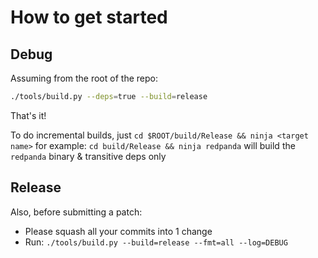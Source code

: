 # How to get started

## Debug 

Assuming from the root of the repo:

```sh
./tools/build.py --deps=true --build=release
```

That's it!

To do incremental builds, just `cd $ROOT/build/Release && ninja <target name>`
for example: `cd build/Release && ninja redpanda` will build the 
`redpanda` binary & transitive deps only


## Release 

Also, before submitting a patch:

* Please squash all your commits into 1 change
* Run: `./tools/build.py --build=release --fmt=all --log=DEBUG`


